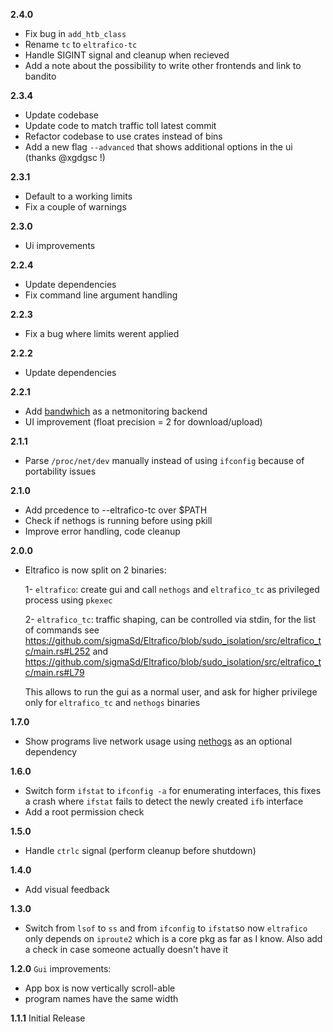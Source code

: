 **2.4.0**
- Fix bug in `add_htb_class`
- Rename `tc` to `eltrafico-tc`
- Handle SIGINT signal and cleanup when recieved
- Add a note about the possibility to write other frontends and link to bandito

**2.3.4**
- Update codebase
- Update code to match traffic toll latest commit
- Refactor codebase to use crates instead of bins
- Add a new flag `--advanced` that shows additional options in the ui (thanks @xgdgsc !)

**2.3.1**
- Default to a working limits
- Fix a couple of warnings 

**2.3.0**
- Ui improvements

**2.2.4**
- Update dependencies
- Fix command line argument handling

**2.2.3**
- Fix a bug where limits werent applied

**2.2.2**
- Update dependencies

**2.2.1**
- Add [bandwhich](https://github.com/imsnif/bandwhich) as a netmonitoring backend
- UI improvement (float precision = 2 for download/upload)

**2.1.1**
- Parse `/proc/net/dev` manually instead of using `ifconfig` because of portability issues

**2.1.0**
- Add prcedence to --eltrafico-tc over $PATH
- Check if nethogs is running before using pkill
- Improve error handling, code cleanup

**2.0.0**

- Eltrafico is now split on 2 binaries:

  1- `eltrafico`: create gui and call `nethogs` and `eltrafico_tc` as privileged process using `pkexec`
  
  2- `eltrafico_tc`: traffic shaping, can be controlled via stdin, for the list of commands see https://github.com/sigmaSd/Eltrafico/blob/sudo_isolation/src/eltrafico_tc/main.rs#L252 and https://github.com/sigmaSd/Eltrafico/blob/sudo_isolation/src/eltrafico_tc/main.rs#L79

  This allows to run the gui as a normal user, and ask for higher privilege only for `eltrafico_tc` and `nethogs` binaries

**1.7.0**
- Show programs live network usage using [nethogs](https://github.com/raboof/nethogs) as an optional dependency

**1.6.0**
- Switch form `ifstat` to `ifconfig -a` for enumerating interfaces, this fixes a crash where `ifstat` fails to detect the newly created `ifb` interface
- Add a root permission check

**1.5.0**
- Handle `ctrlc` signal (perform cleanup before shutdown)

**1.4.0**
- Add visual feedback

**1.3.0**
- Switch from `lsof` to `ss` and from `ifconfig` to `ifstat`so now `eltrafico` only depends on `iproute2` which is a core pkg as far as I know. Also add a check in case someone actually doesn't have it

**1.2.0**
`Gui` improvements:
  - App box is now vertically scroll-able
  - program names have the same width

**1.1.1**
Initial Release
